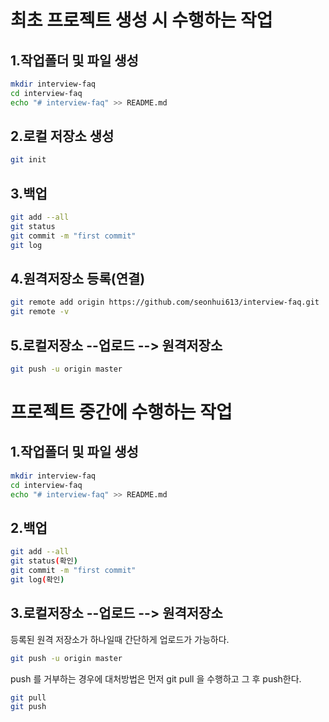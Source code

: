 # 최초 프로젝트 생성 시 수행하는 작업

## 1.작업폴더 및 파일 생성
```bash
mkdir interview-faq
cd interview-faq
echo "# interview-faq" >> README.md
```
## 2.로컬 저장소 생성
```bash
git init
```
## 3.백업
```bash
git add --all
git status
git commit -m "first commit"
git log
```
## 4.원격저장소 등록(연결)
```bash
git remote add origin https://github.com/seonhui613/interview-faq.git
git remote -v
```

## 5.로컬저장소 --업로드 --> 원격저장소
```bash
git push -u origin master
```
# 프로젝트 중간에 수행하는 작업

## 1.작업폴더 및 파일 생성
```bash
mkdir interview-faq
cd interview-faq
echo "# interview-faq" >> README.md
```
## 2.백업
```bash
git add --all
git status(확인)
git commit -m "first commit"
git log(확인)
```
## 3.로컬저장소 --업로드 --> 원격저장소
등록된 원격 저장소가 하나일때 간단하게 업로드가 가능하다.

```bash
git push -u origin master
```
push 를 거부하는 경우에 대처방법은 먼저 git pull 을 수행하고 그 후 push한다.

```bash
git pull
git push
```
